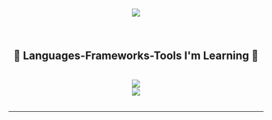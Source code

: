 <h1 align="center">
    <img src="https://readme-typing-svg.herokuapp.com/?font=Righteous&size=35&center=true&vCenter=true&width=500&height=70&duration=4000&lines=Hi+There!+👋;+I'm+Victor+Martinez!;" />
</h1>

<br/>

<h2 align="center">🐉 Languages-Frameworks-Tools I'm Learning 🐉</h2>
<br/>

<div align="center">
    <img src="https://skillicons.dev/icons?i=html,css,vscode,github,git" />
    <br/>
    <img src="https://skillicons.dev/icons?i=python,javascript,typescript,mongodb,java,mysql" /><br>
</div>

<br/>
<hr/>


<!--
**vaikkko/vaikkko** is a ✨ _special_ ✨ repository because its `README.md` (this file) appears on your GitHub profile.

Here are some ideas to get you started:

- 🔭 I’m currently working on ...
- 🌱 I’m currently learning ...
- 👯 I’m looking to collaborate on ...
- 🤔 I’m looking for help with ...
- 💬 Ask me about ...
- 📫 How to reach me: ...
- 😄 Pronouns: ...
- ⚡ Fun fact: ...
-->
